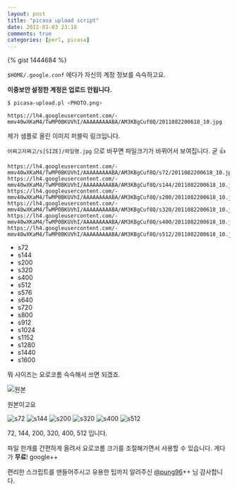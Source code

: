 ```yaml
---
layout: post
title: "picasa upload script"
date: 2012-01-03 23:18
comments: true
categories: [perl, picasa]
---
```


{% gist 1444684 %}

`$HOME/.google.conf` 에다가 자신의 계정 정보를 슥슥하고요.

**이중보안 설정한 계정은 업로드 안됩니다.**

```bash
$ picasa-upload.pl <PHOTO.png>
```

    https://lh4.googleusercontent.com/-mmv40wXKaM4/TwMP0BKUVhI/AAAAAAAAABA/AM3KBgCuf8Q/2011082200618_10.jpg

제가 샘플로 올린 이미지 퍼블릭 링크입니다.

`어쩌고저쩌고/s[SIZE]/파일명.jpg` 으로 바꾸면 파일크기가 바뀌어서
보여집니다. 굳 :+1:

    https://lh4.googleusercontent.com/-mmv40wXKaM4/TwMP0BKUVhI/AAAAAAAAABA/AM3KBgCuf8Q/s72/2011082200618_10.jpg
    https://lh4.googleusercontent.com/-mmv40wXKaM4/TwMP0BKUVhI/AAAAAAAAABA/AM3KBgCuf8Q/s144/2011082200618_10.jpg
    https://lh4.googleusercontent.com/-mmv40wXKaM4/TwMP0BKUVhI/AAAAAAAAABA/AM3KBgCuf8Q/s200/2011082200618_10.jpg
    https://lh4.googleusercontent.com/-mmv40wXKaM4/TwMP0BKUVhI/AAAAAAAAABA/AM3KBgCuf8Q/s320/2011082200618_10.jpg
    https://lh4.googleusercontent.com/-mmv40wXKaM4/TwMP0BKUVhI/AAAAAAAAABA/AM3KBgCuf8Q/s400/2011082200618_10.jpg
    https://lh4.googleusercontent.com/-mmv40wXKaM4/TwMP0BKUVhI/AAAAAAAAABA/AM3KBgCuf8Q/s512/2011082200618_10.jpg
    
- s72
- s144
- s200
- s320
- s400
- s512
- s576
- s640
- s720
- s800
- s912
- s1024
- s1152
- s1280
- s1440
- s1600

뭐 사이즈는 요로코롬 슥슥해서 쓰면 되겠죠.

![원본](https://lh4.googleusercontent.com/-mmv40wXKaM4/TwMP0BKUVhI/AAAAAAAAABA/AM3KBgCuf8Q/2011082200618_10.jpg)

원본이고요

![s72](https://lh4.googleusercontent.com/-mmv40wXKaM4/TwMP0BKUVhI/AAAAAAAAABA/AM3KBgCuf8Q/s72/2011082200618_10.jpg)
![s144](https://lh4.googleusercontent.com/-mmv40wXKaM4/TwMP0BKUVhI/AAAAAAAAABA/AM3KBgCuf8Q/s144/2011082200618_10.jpg)
![s200](https://lh4.googleusercontent.com/-mmv40wXKaM4/TwMP0BKUVhI/AAAAAAAAABA/AM3KBgCuf8Q/s200/2011082200618_10.jpg)
![s320](https://lh4.googleusercontent.com/-mmv40wXKaM4/TwMP0BKUVhI/AAAAAAAAABA/AM3KBgCuf8Q/s320/2011082200618_10.jpg)
![s400](https://lh4.googleusercontent.com/-mmv40wXKaM4/TwMP0BKUVhI/AAAAAAAAABA/AM3KBgCuf8Q/s400/2011082200618_10.jpg)
![s512](https://lh4.googleusercontent.com/-mmv40wXKaM4/TwMP0BKUVhI/AAAAAAAAABA/AM3KBgCuf8Q/s512/2011082200618_10.jpg)

72, 144, 200, 320, 400, 512 입니다.

파일 한개를 간편하게 올려서 요로코롬 크기를 조절해가면서 사용할 수
있습니다.
게다가 **무료**! google++

편리한 스크립트를 맨들어주시고 유용한 팁까지 알려주신
[@pung96](https://twitter.com/pung96)++ 님 감사합니다.
